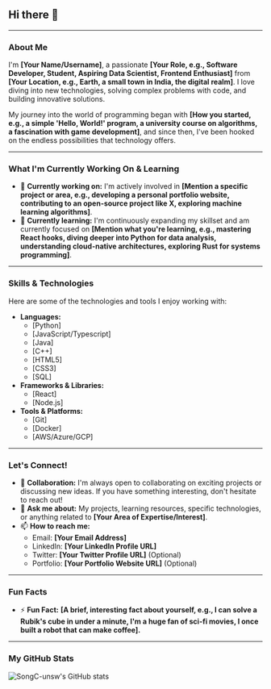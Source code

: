 ## Hi there 👋

<!--
**SongC-unsw/SongC-unsw** is a ✨ _special_ ✨ repository because its `README.md` (this file) appears on your GitHub profile.

Here are some ideas to get you started:

- 🔭 I’m currently working on ...
- 🌱 I’m currently learning ...
- 👯 I’m looking to collaborate on ...
- 🤔 I’m looking for help with ...
- 💬 Ask me about ...
- 📫 How to reach me: ...
- 😄 Pronouns: ...
- ⚡ Fun fact: ...
-->

---

### About Me

I'm **[Your Name/Username]**, a passionate **[Your Role, e.g., Software Developer, Student, Aspiring Data Scientist, Frontend Enthusiast]** from **[Your Location, e.g., Earth, a small town in India, the digital realm]**. I love diving into new technologies, solving complex problems with code, and building innovative solutions.

My journey into the world of programming began with **[How you started, e.g., a simple 'Hello, World!' program, a university course on algorithms, a fascination with game development]**, and since then, I've been hooked on the endless possibilities that technology offers.

---

### What I'm Currently Working On & Learning

*   🔭 **Currently working on:** I'm actively involved in **[Mention a specific project or area, e.g., developing a personal portfolio website, contributing to an open-source project like X, exploring machine learning algorithms]**.
*   🌱 **Currently learning:** I'm continuously expanding my skillset and am currently focused on **[Mention what you're learning, e.g., mastering React hooks, diving deeper into Python for data analysis, understanding cloud-native architectures, exploring Rust for systems programming]**.

---

### Skills & Technologies

Here are some of the technologies and tools I enjoy working with:

*   **Languages:**
    *   [Python]
    *   [JavaScript/Typescript]
    *   [Java]
    *   [C++]
    *   [HTML5]
    *   [CSS3]
    *   [SQL]
*   **Frameworks & Libraries:**
    *   [React]
    *   [Node.js]
*   **Tools & Platforms:**
    *   [Git]
    *   [Docker]
    *   [AWS/Azure/GCP]


---

### Let's Connect!

*   👯 **Collaboration:** I'm always open to collaborating on exciting projects or discussing new ideas. If you have something interesting, don't hesitate to reach out!
*   💬 **Ask me about:** My projects, learning resources, specific technologies, or anything related to **[Your Area of Expertise/Interest]**.
*   📫 **How to reach me:**
    *   Email: **[Your Email Address]**
    *   LinkedIn: **[Your LinkedIn Profile URL]**
    *   Twitter: **[Your Twitter Profile URL]** (Optional)
    *   Portfolio: **[Your Portfolio Website URL]** (Optional)

---

### Fun Facts
*   ⚡ **Fun Fact:** **[A brief, interesting fact about yourself, e.g., I can solve a Rubik's cube in under a minute, I'm a huge fan of sci-fi movies, I once built a robot that can make coffee].**

---

### My GitHub Stats

![SongC-unsw's GitHub stats](https://github-readme-stats.vercel.app/api?username=SongC-unsw&show_icons=true&theme=transparent)

